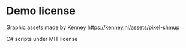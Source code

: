 # Demo license

Graphic assets made by Kenney
<https://kenney.nl/assets/pixel-shmup>

C# scripts under MIT license
